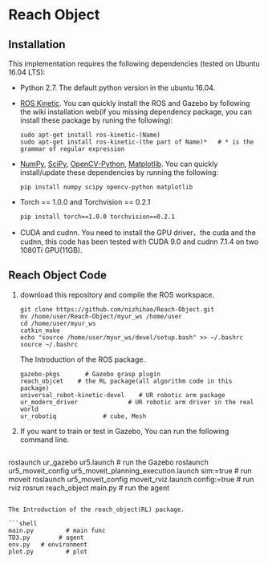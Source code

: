 # Reach Object

## Installation

This implementation requires the following dependencies (tested on Ubuntu 16.04 LTS):

- Python 2.7. The default python version in the ubuntu 16.04.

- [ROS Kinetic](http://wiki.ros.org/Installation/Ubuntu). You can quickly install the ROS and Gazebo by following the wiki installation web(if you missing dependency package, you can install these package by runing the following):

  ```shell
  sudo apt-get install ros-kinetic-(Name)
  sudo apt-get install ros-kinetic-(the part of Name)*   # * is the grammar of regular expression
  ```

- [NumPy](http://www.numpy.org/), [SciPy](https://www.scipy.org/scipylib/index.html), [OpenCV-Python](https://docs.opencv.org/3.0-beta/doc/py_tutorials/py_tutorials.html), [Matplotlib](https://matplotlib.org/). You can quickly install/update these dependencies by running the following:

  ```shell
  pip install numpy scipy opencv-python matplotlib
  ```

- Torch == 1.0.0 and Torchvision == 0.2.1

  ```shell
  pip install torch==1.0.0 torchvision==0.2.1
  ```

- CUDA and cudnn. You need to install the GPU driver、the cuda and the cudnn, this code has been tested with CUDA 9.0 and cudnn 7.1.4 on two 1080Ti GPU(11GB).

## Reach Object Code

1. download this repository and compile the ROS workspace.

   ```shell
   git clone https://github.com/nizhihao/Reach-Object.git
   mv /home/user/Reach-Object/myur_ws /home/user
   cd /home/user/myur_ws
   catkin_make
   echo "source /home/user/myur_ws/devel/setup.bash" >> ~/.bashrc
   source ~/.bashrc
   ```

   The Introduction of the ROS package.

   ```shell
   gazebo-pkgs       # Gazebo grasp plugin
   reach_objcet    # the RL package(all algorithm code in this package)
   universal_robot-kinetic-devel  	# UR robotic arm package
   ur_modern_driver 		     # UR robotic arm driver in the real world 
   ur_robotiq 			  # cube, Mesh
   ```
   
2. If you want to train or test in Gazebo,  You can run the following command line.

   ```shell
roslaunch ur_gazebo ur5.launch   # run the Gazebo
   roslaunch ur5_moveit_config ur5_moveit_planning_execution.launch sim:=true   # run moveit
   roslaunch ur5_moveit_config moveit_rviz.launch config:=true  # run rviz
   rosrun reach_object main.py   # run the agent
   ```
   
The Introduction of the reach_object(RL) package.
   
   ```shell
   main.py   	   # main func
   TD3.py   	 # agent 
env.py   # environment
   plot.py		   # plot
```
   
